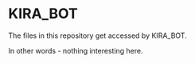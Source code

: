 # KIRA_BOT

The files in this repository get accessed by KIRA_BOT.

In other words - nothing interesting here.
